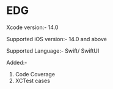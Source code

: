 # EDG
Xcode version:- 14.0

Supported iOS version:- 14.0 and above

Supported Language:- Swift/ SwiftUI

Added:-
 1) Code Coverage
 2) XCTest cases 
